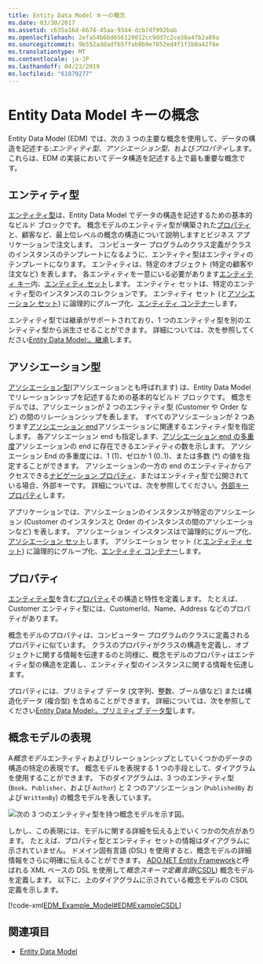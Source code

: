 ```yaml
---
title: Entity Data Model キーの概念
ms.date: 03/30/2017
ms.assetid: c635a16d-6674-45aa-9344-dcb7df992bab
ms.openlocfilehash: 2efa54b6bd656129812cc9dd7c2ce38a4fb2a89a
ms.sourcegitcommit: 9b552addadfb57fab0b9e7852ed4f1f1b8a42f8e
ms.translationtype: MT
ms.contentlocale: ja-JP
ms.lasthandoff: 04/23/2019
ms.locfileid: "61879277"
---
```

# <a name="entity-data-model-key-concepts"></a>Entity Data Model キーの概念
Entity Data Model (EDM) では、次の 3 つの主要な概念を使用して、データの構造を記述する:*エンティティ型*、*アソシエーション型*、および*プロパティ*します。 これらは、EDM の実装においてデータ構造を記述する上で最も重要な概念です。  
  
## <a name="entity-type"></a>エンティティ型  
 [エンティティ型](../../../../docs/framework/data/adonet/entity-type.md)は、Entity Data Model でデータの構造を記述するための基本的なビルド ブロックです。 概念モデルのエンティティ型が構築された[プロパティ](../../../../docs/framework/data/adonet/property.md)と、顧客など、最上位レベルの概念の構造について説明しますとビジネス アプリケーションで注文します。 コンピューター プログラムのクラス定義がクラスのインスタンスのテンプレートになるように、エンティティ型はエンティティのテンプレートになります。 エンティティは、特定のオブジェクト (特定の顧客や注文など) を表します。 各エンティティを一意にいる必要があります[エンティティ キー](../../../../docs/framework/data/adonet/entity-key.md)内、[エンティティ セット](../../../../docs/framework/data/adonet/entity-set.md)します。  エンティティ セットは、特定のエンティティ型のインスタンスのコレクションです。 エンティティ セット (と[アソシエーション セット](../../../../docs/framework/data/adonet/association-set.md)) に論理的にグループ化、[エンティティ コンテナー](../../../../docs/framework/data/adonet/entity-container.md)します。  
  
 エンティティ型では継承がサポートされており、1 つのエンティティ型を別のエンティティ型から派生させることができます。 詳細については、次を参照してください[Entity Data Model:。継承](../../../../docs/framework/data/adonet/entity-data-model-inheritance.md)します。  
  
## <a name="association-type"></a>アソシエーション型  
 [アソシエーション型](../../../../docs/framework/data/adonet/association-type.md)(アソシエーションとも呼ばれます) は、Entity Data Model でリレーションシップを記述するための基本的なビルド ブロックです。 概念モデルでは、アソシエーションが 2 つのエンティティ型 (Customer や Order など) の間のリレーションシップを表します。 すべてのアソシエーションが 2 つあります[アソシエーション end](../../../../docs/framework/data/adonet/association-end.md)アソシエーションに関連するエンティティ型を指定します。 各アソシエーション end も指定します、[アソシエーション end の多重度](../../../../docs/framework/data/adonet/association-end-multiplicity.md)アソシエーションの end に存在できるエンティティの数を示します。 アソシエーション End の多重度には、1 (1)、ゼロか 1 (0..1)、または多数 (*) の値を指定することができます。 アソシエーションの一方の end のエンティティからアクセスできる[ナビゲーション プロパティ](../../../../docs/framework/data/adonet/navigation-property.md)、またはエンティティ型で公開されている場合、外部キーです。 詳細については、次を参照してください。[外部キー プロパティ](../../../../docs/framework/data/adonet/foreign-key-property.md)します。  
  
 アプリケーションでは、アソシエーションのインスタンスが特定のアソシエーション (Customer のインスタンスと Order のインスタンスの間のアソシエーションなど) を表します。 アソシエーション インスタンスはで論理的にグループ化、[アソシエーション セット](../../../../docs/framework/data/adonet/association-set.md)します。 アソシエーション セット (と[エンティティ セット](../../../../docs/framework/data/adonet/entity-set.md)) に論理的にグループ化、[エンティティ コンテナー](../../../../docs/framework/data/adonet/entity-container.md)します。  
  
## <a name="property"></a>プロパティ  
 [エンティティ型](../../../../docs/framework/data/adonet/entity-type.md)を含む[プロパティ](../../../../docs/framework/data/adonet/property.md)その構造と特性を定義します。 たとえば、Customer エンティティ型には、CustomerId、Name、Address などのプロパティがあります。  
  
 概念モデルのプロパティは、コンピューター プログラムのクラスに定義されるプロパティに似ています。 クラスのプロパティがクラスの構造を定義し、オブジェクトに関する情報を伝達するのと同様に、概念モデルのプロパティはエンティティ型の構造を定義し、エンティティ型のインスタンスに関する情報を伝達します。  
  
 プロパティには、プリミティブ データ (文字列、整数、ブール値など) または構造化データ (複合型) を含めることができます。 詳細については、次を参照してください[Entity Data Model:。プリミティブ データ型](../../../../docs/framework/data/adonet/entity-data-model-primitive-data-types.md)します。  
  
## <a name="representations-of-a-conceptual-model"></a>概念モデルの表現  
 A*概念モデル*エンティティおよびリレーションシップとしていくつかのデータの構造の特定の表現です。 概念モデルを表現する 1 つの手段として、ダイアグラムを使用することができます。 下のダイアグラムは、3 つのエンティティ型 (`Book`、`Publisher`、および `Author`) と 2 つのアソシエーション (`PublishedBy` および `WrittenBy`) の概念モデルを表しています。  
  
 ![次の 3 つのエンティティ型を持つ概念モデルを示す図。](./media/entity-data-model-key-concepts/conceptual-model-entity-types-associations.gif)  
  
 しかし、この表現には、モデルに関する詳細を伝える上でいくつかの欠点があります。 たとえば、プロパティ型とエンティティ セットの情報はダイアグラムに示されていません。 ドメイン固有言語 (DSL) を使用すると、概念モデルの詳細情報をさらに明確に伝えることができます。 [ADO.NET Entity Framework](../../../../docs/framework/data/adonet/ef/index.md)と呼ばれる XML ベースの DSL を使用して*概念スキーマ定義言語*([CSDL](../../../../docs/framework/data/adonet/ef/language-reference/csdl-specification.md)) 概念モデルを定義します。 以下に、上のダイアグラムに示されている概念モデルの CSDL 定義を示します。  
  
 [!code-xml[EDM_Example_Model#EDMExampleCSDL](../../../../samples/snippets/xml/VS_Snippets_Data/edm_example_model/xml/books.edmx#edmexamplecsdl)]  
  
## <a name="see-also"></a>関連項目

- [Entity Data Model](../../../../docs/framework/data/adonet/entity-data-model.md)
